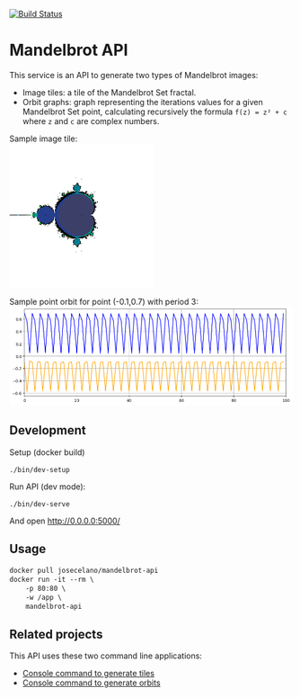 [![Build Status](https://travis-ci.com/josecelano/mandelbrot-api.svg?branch=master)](https://travis-ci.com/github/josecelano/mandelbrot-api)

# Mandelbrot API

This service is an API to generate two types of Mandelbrot images:
* Image tiles: a tile of the Mandelbrot Set fractal.
* Orbit graphs: graph representing the iterations values for a given Mandelbrot Set point, calculating recursively the formula `f(z) = z² + c` where `z` and `c` are complex numbers.

Sample image tile:  
![Orbit with cycle of period 3](doc/img/mandelbrot-tile-colored-periods.png)

Sample point orbit for point (-0.1,0.7) with period 3:
![Orbit with cycle of period 3](doc/img/mandelbrot-point-orbit-period-3.png)

## Development

Setup (docker build)
```
./bin/dev-setup
```

Run API (dev mode):	
```	
./bin/dev-serve
```
And open http://0.0.0.0:5000/

## Usage

```
docker pull josecelano/mandelbrot-api
docker run -it --rm \
    -p 80:80 \
	-w /app \
    mandelbrot-api
```

## Related projects

This API uses these two command line applications:
* [Console command to generate tiles](https://github.com/josecelano/c-mandelbrot-arbitrary-precision)
* [Console command to generate orbits](https://github.com/josecelano/mandelbrot-orbit)
